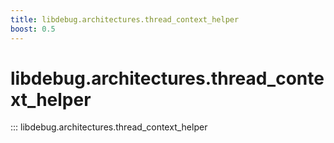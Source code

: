 ```yaml
---
title: libdebug.architectures.thread_context_helper
boost: 0.5
---
```

# libdebug.architectures.thread_context_helper
::: libdebug.architectures.thread_context_helper
